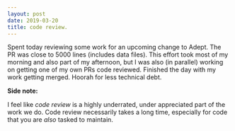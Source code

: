 ```yaml
---
layout: post
date: 2019-03-20
title: code review.
---
```


Spent today reviewing some work for an upcoming change to Adept. The PR
was close to 5000 lines (includes data files). This effort took most of
my morning and also part of my afternoon, but I was also (in parallel)
working on getting one of my own PRs code reviewed. Finished the day with
my work getting merged. Hoorah for less technical debt.

**Side note:**

I feel like _code review_ is a highly underrated, under appreciated part
of the work we do. Code review necessarily takes a long time, especially
for code that you are _also_ tasked to maintain.
